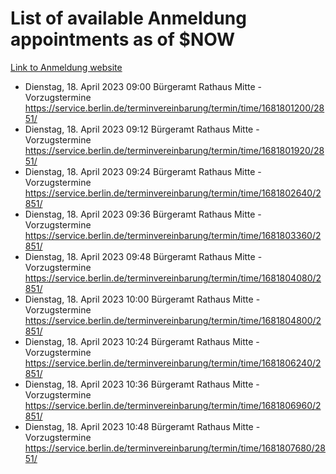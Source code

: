 # List of available Anmeldung appointments as of $NOW
[Link to Anmeldung website](https://service.berlin.de/terminvereinbarung/termin/tag.php?termin=1&anliegen[]=120686&dienstleisterlist=122210,122217,327316,122219,327312,122227,327314,122231,327346,122243,327348,122254,122252,329742,122260,329745,122262,329748,122271,327278,122273,327274,122277,327276,330436,122280,327294,122282,327290,122284,327292,122291,327270,122285,327266,122286,327264,122296,327268,150230,329760,122297,327286,122294,327284,122312,329763,122314,329775,122304,327330,122311,327334,122309,327332,317869,122281,327352,122279,329772,122283,122276,327324,122274,327326,122267,329766,122246,327318,122251,327320,122257,327322,122208,327298,122226,327300&herkunft=http%3A%2F%2Fservice.berlin.de%2Fdienstleistung%2F120686%2F)
- Dienstag, 18. April 2023 09:00 Bürgeramt Rathaus Mitte - Vorzugstermine https://service.berlin.de/terminvereinbarung/termin/time/1681801200/2851/
- Dienstag, 18. April 2023 09:12 Bürgeramt Rathaus Mitte - Vorzugstermine https://service.berlin.de/terminvereinbarung/termin/time/1681801920/2851/
- Dienstag, 18. April 2023 09:24 Bürgeramt Rathaus Mitte - Vorzugstermine https://service.berlin.de/terminvereinbarung/termin/time/1681802640/2851/
- Dienstag, 18. April 2023 09:36 Bürgeramt Rathaus Mitte - Vorzugstermine https://service.berlin.de/terminvereinbarung/termin/time/1681803360/2851/
- Dienstag, 18. April 2023 09:48 Bürgeramt Rathaus Mitte - Vorzugstermine https://service.berlin.de/terminvereinbarung/termin/time/1681804080/2851/
- Dienstag, 18. April 2023 10:00 Bürgeramt Rathaus Mitte - Vorzugstermine https://service.berlin.de/terminvereinbarung/termin/time/1681804800/2851/
- Dienstag, 18. April 2023 10:24 Bürgeramt Rathaus Mitte - Vorzugstermine https://service.berlin.de/terminvereinbarung/termin/time/1681806240/2851/
- Dienstag, 18. April 2023 10:36 Bürgeramt Rathaus Mitte - Vorzugstermine https://service.berlin.de/terminvereinbarung/termin/time/1681806960/2851/
- Dienstag, 18. April 2023 10:48 Bürgeramt Rathaus Mitte - Vorzugstermine https://service.berlin.de/terminvereinbarung/termin/time/1681807680/2851/
